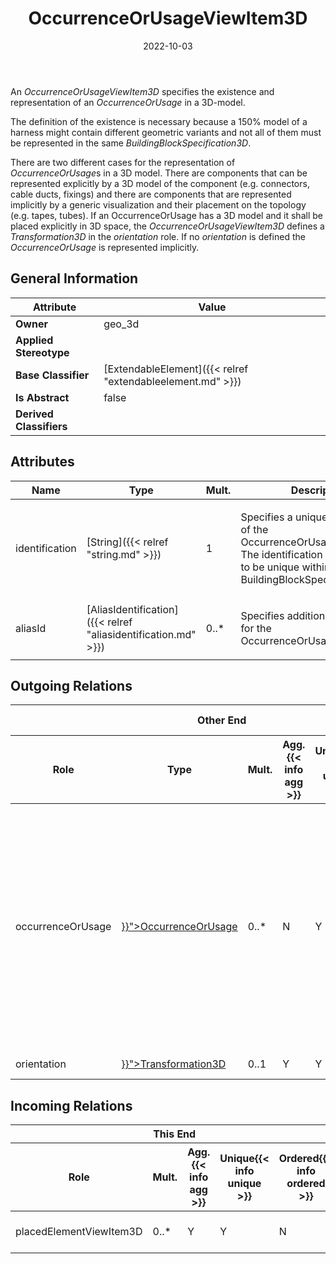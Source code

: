 ﻿---
title: OccurrenceOrUsageViewItem3D
toc: false
type: specs
date: "2022-10-03"
draft: false
specification: VEC
version: 2.0.1
documentType: "Recommendation"
elementType: Class
classes:
  - OccurrenceOrUsageViewItem3D
menu_name: vec-2.0.1
---
<p> An <i>OccurrenceOrUsageViewItem3D</i> specifies the existence and representation of an <i>OccurrenceOrUsage</i> in a 3D-model.      </p>      <p> The definition of the existence is necessary because a 150% model of a harness might contain different geometric variants and not all of them must be represented in the same <i>BuildingBlockSpecification3D</i>.      </p>      <p> There are two different cases for the representation of <i>OccurrenceOrUsage</i>s in a 3D model. There are components that can be represented explicitly by a 3D model of the component (e.g. connectors, cable ducts, fixings) and there are components that are represented implicitly by a generic visualization and their placement on the topology (e.g. tapes, tubes). If an OccurrenceOrUsage has a 3D&#160;model and it shall be placed explicitly in 3D space, the <i>OccurrenceOrUsageViewItem3D </i>defines a <i>Transformation3D </i>in the <i>orientation </i>role. If no <i>orientation</i> is defined the <i>OccurrenceOrUsage</i> is represented implicitly.      </p>

## General Information

| Attribute               | Value |
|-------------------------|-------|
| **Owner**               | geo_3d |
| **Applied Stereotype**  |   |
| **Base Classifier**     | [ExtendableElement]({{< relref "extendableelement.md" >}})<br/>  |
| **Is Abstract**         | false |
| **Derived Classifiers** |   |

## Attributes
|  Name  |  Type  |  Mult.  |  Description  |  Owning Classifier  |
|--------|--------|---------|---------------|--------------|
|identification| [String]({{< relref "string.md" >}}) | 1 | <p> Specifies a unique identification of the OccurrenceOrUsageViewItem. The identification is guaranteed to be unique within the BuildingBlockSpecification3D.      </p> | [OccurrenceOrUsageViewItem3D]({{< relref "occurrenceorusageviewitem3d.md" >}}) |
|aliasId| [AliasIdentification]({{< relref "aliasidentification.md" >}}) | 0..* | <p> Specifies additional identifiers for the OccurrenceOrUsageViewItem3D.      </p> | [OccurrenceOrUsageViewItem3D]({{< relref "occurrenceorusageviewitem3d.md" >}}) |

## Outgoing Relations
<table>
    <thead>
        <tr>
           <th colspan="6">Other End</th>
           <th colspan="1">This End</th>
           <th colspan="1">General</th>
        </tr>
        <tr>
           <th>Role</th>
           <th>Type</th>
           <th>Mult.</th>
           <th>Agg.{{< info agg >}}</th>
           <th>Unique{{< info unique >}}</th>
           <th>Ordered{{< info ordered >}}</th>
           <th>Mult.</th>
           <th>Description</th>
        </tr>
    <thead>
    <tbody>
    <tr>
        <td>occurrenceOrUsage</td>
        <td><a href="{{< relref "occurrenceorusage.md" >}}">OccurrenceOrUsage</a></td>
        <td>0..*</td>
        <td>N</td>
        <td>Y</td>
        <td>N</td>
        <td>0..*</td>
        <td><p> Specifies the <i>OccurrenceOrUsages</i> which are represented by the view item.      </p>      <p> <b>Important: </b>To use one <i>OccurenceOrUsageViewItem</i> for multiple <i>OccurrenceOrUsages </i>is only valid, if the referenced items are true alternatives to each other. That means, they must have an identical placement, the geometrical models used for each item must be substitutable and the item must be mutually exclusive to each other.      </p></td>
    </tr>
    <tr>
        <td>orientation</td>
        <td><a href="{{< relref "transformation3d.md" >}}">Transformation3D</a></td>
        <td>0..1</td>
        <td>Y</td>
        <td>Y</td>
        <td>N</td>
        <td>0..1</td>
        <td>Specifies the orientation of the view item.</td>
    </tr>
    </tbody>
</table>

##  Incoming Relations
<table>
    <thead>
        <tr>
           <th colspan="5">This End</th>
           <th colspan="2">Other End</th>
           <th colspan="1">General</th>
        </tr>
        <tr>
           <th>Role</th>
           <th>Mult.</th>
           <th>Agg.{{< info agg >}}</th>
           <th>Unique{{< info unique >}}</th>
           <th>Ordered{{< info ordered >}}</th>
           <th>Type</th>
           <th>Mult.</th>
           <th>Description</th>
        </tr>
    <thead>
    <tbody>
    <tr>
        <td>placedElementViewItem3D</td>
        <td>0..*</td>
        <td>Y</td>
        <td>Y</td>
        <td>N</td>
        <td><a href="{{< relref "buildingblockspecification3d.md" >}}">BuildingBlockSpecification3D</a></td>
        <td>1</td>
        <td>Specifies the view items for OccurrenceOrUsages in a BuildingBlockSpecification3D.</td>
    </tr>
    </tbody>
</table>



